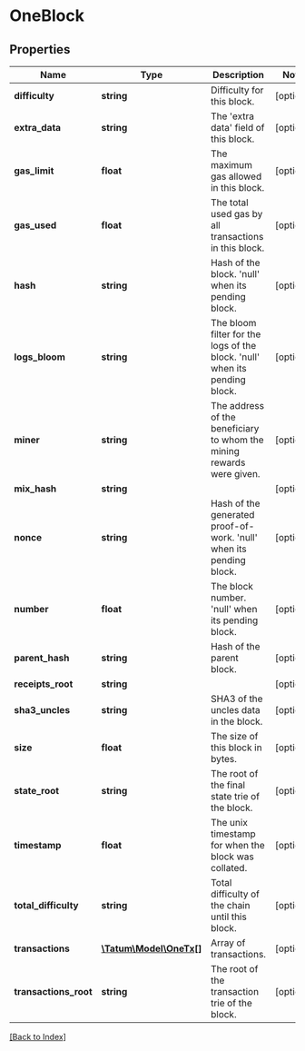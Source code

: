 # OneBlock

## Properties

Name | Type | Description | Notes
------------ | ------------- | ------------- | -------------
**difficulty** | **string** | Difficulty for this block. | [optional]
**extra_data** | **string** | The &#39;extra data&#39; field of this block. | [optional]
**gas_limit** | **float** | The maximum gas allowed in this block. | [optional]
**gas_used** | **float** | The total used gas by all transactions in this block. | [optional]
**hash** | **string** | Hash of the block. &#39;null&#39; when its pending block. | [optional]
**logs_bloom** | **string** | The bloom filter for the logs of the block. &#39;null&#39; when its pending block. | [optional]
**miner** | **string** | The address of the beneficiary to whom the mining rewards were given. | [optional]
**mix_hash** | **string** |  | [optional]
**nonce** | **string** | Hash of the generated proof-of-work. &#39;null&#39; when its pending block. | [optional]
**number** | **float** | The block number. &#39;null&#39; when its pending block. | [optional]
**parent_hash** | **string** | Hash of the parent block. | [optional]
**receipts_root** | **string** |  | [optional]
**sha3_uncles** | **string** | SHA3 of the uncles data in the block. | [optional]
**size** | **float** | The size of this block in bytes. | [optional]
**state_root** | **string** | The root of the final state trie of the block. | [optional]
**timestamp** | **float** | The unix timestamp for when the block was collated. | [optional]
**total_difficulty** | **string** | Total difficulty of the chain until this block. | [optional]
**transactions** | [**\Tatum\Model\OneTx[]**](OneTx.md) | Array of transactions. | [optional]
**transactions_root** | **string** | The root of the transaction trie of the block. | [optional]

[[Back to Index]](../index.md)
